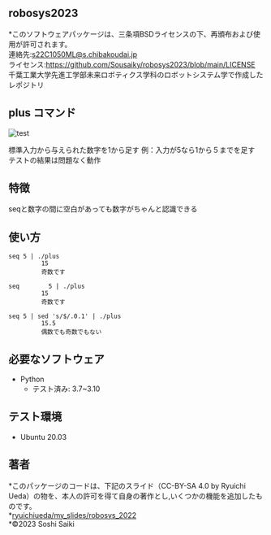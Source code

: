 ## robosys2023
  
*このソフトウェアパッケージは、三条項BSDライセンスの下、再頒布および使用が許可されます。  
連絡先:s22C1050ML@s.chibakoudai.jp  
ライセンス:https://github.com/Sousaiky/robosys2023/blob/main/LICENSE  
千葉工業大学先進工学部未来ロボティクス学科のロボットシステム学で作成したレポジトリ
## plus コマンド

![test](https://github.com/Sousaiky/robosys2023/actions/workflows/test.yml/badge.svg)
 
標準入力から与えられた数字を1から足す
例：入力が5なら1から５までを足す  
テストの結果は問題なく動作

## 特徴

seqと数字の間に空白があっても数字がちゃんと認識できる

## 使い方

```
seq 5 | ./plus   
         15  
         奇数です

seq        5 | ./plus
         15
         奇数です  
  
seq 5 | sed 's/$/.0.1' | ./plus      
         15.5  
         偶数でも奇数でもない  
```

## 必要なソフトウェア

* Python  
  * テスト済み: 3.7~3.10  

## テスト環境

* Ubuntu 20.03

## 著者
 
*このパッケージのコードは、下記のスライド（CC-BY-SA 4.0 by Ryuichi Ueda）の物を、本人の許可を得て自身の著作とし,いくつかの機能を追加したものです。  
*[ryuichiueda/my_slides/robosys_2022](https://github.com/ryuichiueda/my_slides/tree/master/robosys_2022)  
*©2023 Soshi Saiki

